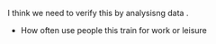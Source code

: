
I think we need to verify this by analysisng data .
* How often use people this train for work or leisure 
